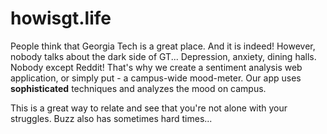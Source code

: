# howisgt.life

People think that Georgia Tech is a great place. And it is indeed! However, nobody talks about the dark side of GT... Depression, anxiety, dining halls. Nobody except Reddit! That's why we create a sentiment analysis web application, or simply put - a campus-wide mood-meter. Our app uses **sophisticated** techniques and analyzes the mood on campus. 

This is a great way to relate and see that you're not alone with your struggles. Buzz also has sometimes hard times...

